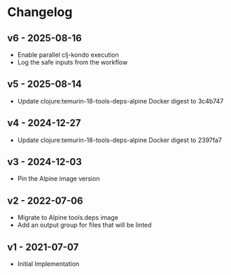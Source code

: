 # Changelog

## v6 - 2025-08-16

- Enable parallel clj-kondo execution
- Log the safe inputs from the workflow

## v5 - 2025-08-14

- Update clojure:temurin-18-tools-deps-alpine Docker digest to 3c4b747

## v4 - 2024-12-27

- Update clojure:temurin-18-tools-deps-alpine Docker digest to 2397fa7

## v3 - 2024-12-03

- Pin the Alpine image version

## v2 - 2022-07-06

- Migrate to Alpine tools.deps image
- Add an output group for files that will be linted

## v1 - 2021-07-07

- Initial Implementation
